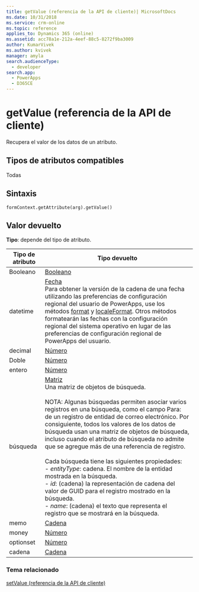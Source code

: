 ```yaml
---
title: getValue (referencia de la API de cliente)| MicrosoftDocs
ms.date: 10/31/2018
ms.service: crm-online
ms.topic: reference
applies_to: Dynamics 365 (online)
ms.assetid: acc78a1e-212a-4eef-88c5-8272f9ba3009
author: KumarVivek
ms.author: kvivek
manager: amyla
search.audienceType:
  - developer
search.app:
  - PowerApps
  - D365CE
---
```

# <a name="getvalue-client-api-reference"></a>getValue (referencia de la API de cliente)

Recupera el valor de los datos de un atributo.

## <a name="attribute-types-supported"></a>Tipos de atributos compatibles

Todas

## <a name="syntax"></a>Sintaxis

`formContext.getAttribute(arg).getValue()`

## <a name="return-value"></a>Valor devuelto

**Tipo**: depende del tipo de atributo. 

| Tipo de atributo | Tipo devuelto| 
|----|-----|
| Booleano | [Booleano](https://msdn.microsoft.com/library/t7bkhaz6.aspx) |
| datetime| [Fecha](https://msdn.microsoft.com/library/cd9w2te4.aspx)<br/> Para obtener la versión de la cadena de una fecha utilizando las preferencias de configuración regional del usuario de PowerApps, use los métodos [format](https://msdn.microsoft.com/library/bb384009.aspx) y [localeFormat](https://msdn.microsoft.com/library/bb383816.aspx). Otros métodos formatearán las fechas con la configuración regional del sistema operativo en lugar de las preferencias de configuración regional de PowerApps del usuario. | 
| decimal| [Número](https://msdn.microsoft.com/library/dwab3ed2.aspx)| 
| Doble | [Número](https://msdn.microsoft.com/library/dwab3ed2.aspx)| 
| entero | [Número](https://msdn.microsoft.com/library/dwab3ed2.aspx)|
| búsqueda | [Matriz](https://msdn.microsoft.com/library/k4h76zbx.aspx) <br/>Una matriz de objetos de búsqueda.<br/><br/>NOTA: Algunas búsquedas permiten asociar varios registros en una búsqueda, como el campo Para: de un registro de entidad de correo electrónico. Por consiguiente, todos los valores de los datos de búsqueda usan una matriz de objetos de búsqueda, incluso cuando el atributo de búsqueda no admite que se agregue más de una referencia de registro. <br/><br/>Cada búsqueda tiene las siguientes propiedades:<br/>- *entityType*: cadena. El nombre de la entidad mostrada en la búsqueda.<br/>- *id*: (cadena) la representación de cadena del valor de GUID para el registro mostrado en la búsqueda.<br/>- *name*: (cadena) el texto que representa el registro que se mostrará en la búsqueda.|
| memo  | [Cadena](https://msdn.microsoft.com/library/ecczf11c.aspx)  |
| money| [Número](https://msdn.microsoft.com/library/dwab3ed2.aspx)  |
| optionset | [Número](https://msdn.microsoft.com/library/dwab3ed2.aspx)  |
| cadena | [Cadena](https://msdn.microsoft.com/library/ecczf11c.aspx) |


### <a name="related-topic"></a>Tema relacionado
[setValue (referencia de la API de cliente)](setValue.md)
